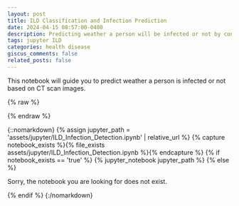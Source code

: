 ```yaml
---
layout: post
title: ILD Classification and Infection Prediction
date: 2024-04-15 08:57:00-0400
description: Predicting weather a person will be infected or not by consuming prescribed medicines for ILD.
tags: jupyter ILD
categories: health disease
giscus_comments: false
related_posts: false
---
```


This notebook will guide you to predict weather a person is infected or not based on CT scan images.

{% raw %}

{% endraw %}

{::nomarkdown}
{% assign jupyter_path = 'assets/jupyter/ILD_Infection_Detection.ipynb' | relative_url %}
{% capture notebook_exists %}{% file_exists assets/jupyter/ILD_Infection_Detection.ipynb %}{% endcapture %}
{% if notebook_exists == 'true' %}
{% jupyter_notebook jupyter_path %}
{% else %}

  <p>Sorry, the notebook you are looking for does not exist.</p>
{% endif %}
{:/nomarkdown}
